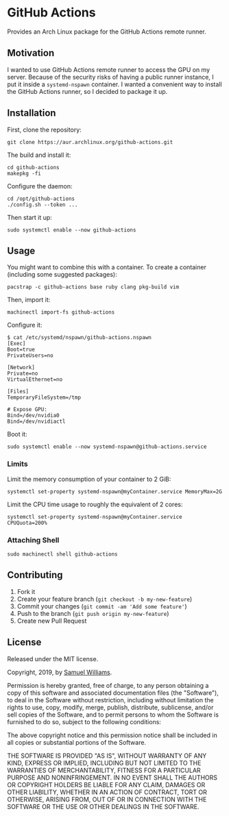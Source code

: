 # GitHub Actions

Provides an Arch Linux package for the GitHub Actions remote runner.

## Motivation

I wanted to use GitHub Actions remote runner to access the GPU on my server. Because of the security risks of having a public runner instance, I put it inside a `systemd-nspawn` container. I wanted a convenient way to install the GitHub Actions runner, so I decided to package it up.

## Installation

First, clone the repository:

	git clone https://aur.archlinux.org/github-actions.git

The build and install it:

	cd github-actions
	makepkg -fi

Configure the daemon:

	cd /opt/github-actions
	./config.sh --token ...

Then start it up:

	sudo systemctl enable --now github-actions

## Usage

You might want to combine this with a container. To create a container (including some suggested packages):

	pacstrap -c github-actions base ruby clang pkg-build vim

Then, import it:

	machinectl import-fs github-actions

Configure it:

	$ cat /etc/systemd/nspawn/github-actions.nspawn 
	[Exec]
	Boot=true
	PrivateUsers=no

	[Network]
	Private=no
	VirtualEthernet=no

	[Files]
	TemporaryFileSystem=/tmp
	
	# Expose GPU:
	Bind=/dev/nvidia0
	Bind=/dev/nvidiactl

Boot it:

	sudo systemctl enable --now systemd-nspawn@github-actions.service

### Limits

Limit the memory consumption of your container to 2 GiB:

	systemctl set-property systemd-nspawn@myContainer.service MemoryMax=2G

Limit the CPU time usage to roughly the equivalent of 2 cores:

	systemctl set-property systemd-nspawn@myContainer.service CPUQuota=200%

### Attaching Shell

	sudo machinectl shell github-actions

## Contributing

1. Fork it
2. Create your feature branch (`git checkout -b my-new-feature`)
3. Commit your changes (`git commit -am 'Add some feature'`)
4. Push to the branch (`git push origin my-new-feature`)
5. Create new Pull Request

## License

Released under the MIT license.

Copyright, 2019, by [Samuel Williams](https://www.codeotaku.com).

Permission is hereby granted, free of charge, to any person obtaining a copy
of this software and associated documentation files (the "Software"), to deal
in the Software without restriction, including without limitation the rights
to use, copy, modify, merge, publish, distribute, sublicense, and/or sell
copies of the Software, and to permit persons to whom the Software is
furnished to do so, subject to the following conditions:

The above copyright notice and this permission notice shall be included in
all copies or substantial portions of the Software.

THE SOFTWARE IS PROVIDED "AS IS", WITHOUT WARRANTY OF ANY KIND, EXPRESS OR
IMPLIED, INCLUDING BUT NOT LIMITED TO THE WARRANTIES OF MERCHANTABILITY,
FITNESS FOR A PARTICULAR PURPOSE AND NONINFRINGEMENT. IN NO EVENT SHALL THE
AUTHORS OR COPYRIGHT HOLDERS BE LIABLE FOR ANY CLAIM, DAMAGES OR OTHER
LIABILITY, WHETHER IN AN ACTION OF CONTRACT, TORT OR OTHERWISE, ARISING FROM,
OUT OF OR IN CONNECTION WITH THE SOFTWARE OR THE USE OR OTHER DEALINGS IN
THE SOFTWARE.
